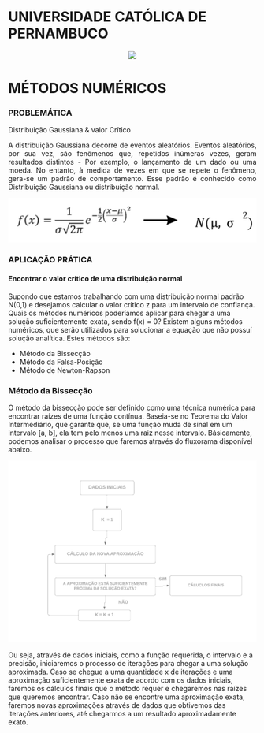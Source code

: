 # UNIVERSIDADE CATÓLICA DE PERNAMBUCO
<p align="center">
   <img src="http://www1.unicap.br/icam/wp-content/uploads/2019/06/marca_nova.svg" />
  </p>

# MÉTODOS NUMÉRICOS
### PROBLEMÁTICA
Distribuição Gaussiana & valor Crítico <br>
<p align="justify">
A distribuição Gaussiana decorre de eventos aleatórios. Eventos aleatórios, por sua vez, são fenômenos que, repetidos inúmeras vezes, geram resultados distintos - Por exemplo, o lançamento de um dado ou uma moeda. No entanto, à medida de vezes em que se repete o fenômeno, gera-se um padrão de comportamento. Esse padrão é conhecido como Distribuição Gaussiana ou distribuição normal.<br>
</p>
<p align="justify">
<img src="static/MÉTODOS NUMÉRICOS - PROJETO 01.png" width="700">
</p>

### APLICAÇÃO PRÁTICA
#### Encontrar o valor crítico de uma distribuição normal
Supondo que estamos trabalhando com uma distribuição normal padrão N(0,1) e desejamos calcular o valor crítico z para um intervalo de confiança. Quais os métodos numéricos poderíamos aplicar para chegar a uma solução suficientemente exata, sendo f(x) = 0? Existem alguns métodos numéricos, que serão utilizados para solucionar a equação que não possuí solução analítica. Estes métodos são:
- Método da Bissecção
- Método da Falsa-Posição
- Método de Newton-Rapson
  
### Método da Bissecção
O método da bissecção pode ser definido como uma técnica numérica para encontrar raízes de uma função contínua. Baseia-se no Teorema do Valor Intermediário, que garante que, se uma função muda de sinal em um intervalo [a, b], ela tem pelo menos uma raiz nesse intervalo. Básicamente, podemos analisar o processo que faremos através do fluxorama disponível abaixo.
<p align="justify">
<img src="static/ITERAÇÕES DA BISSECÇÃO.png" width="700">
</p>
Ou seja, através de dados iniciais, como a função requerida, o intervalo e a precisão, iniciaremos o processo de iterações para chegar a uma solução aproximada. Caso se chegue a uma quantidade x de iterações e uma aproximação suficientemente exata de acordo com os dados iniciais, faremos os cálculos finais que o método requer e chegaremos nas raízes que queremos encontrar. Caso não se encontre uma aproximação exata, faremos novas aproximações através de dados que obtivemos das iterações anteriores, até chegarmos a um resultado aproximadamente exato.
